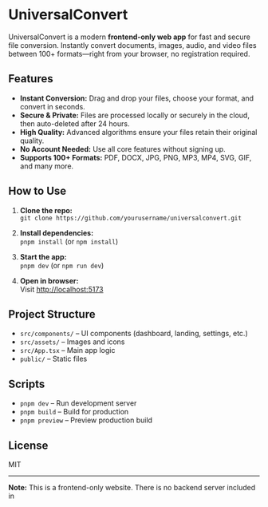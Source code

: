 # UniversalConvert

UniversalConvert is a modern **frontend-only web app** for fast and secure file conversion. Instantly convert documents, images, audio, and video files between 100+ formats—right from your browser, no registration required.

## Features

- **Instant Conversion:** Drag and drop your files, choose your format, and convert in seconds.
- **Secure & Private:** Files are processed locally or securely in the cloud, then auto-deleted after 24 hours.
- **High Quality:** Advanced algorithms ensure your files retain their original quality.
- **No Account Needed:** Use all core features without signing up.
- **Supports 100+ Formats:** PDF, DOCX, JPG, PNG, MP3, MP4, SVG, GIF, and many more.

## How to Use

1. **Clone the repo:**  
   `git clone https://github.com/yourusername/universalconvert.git`

2. **Install dependencies:**  
   `pnpm install` (or `npm install`)

3. **Start the app:**  
   `pnpm dev` (or `npm run dev`)

4. **Open in browser:**  
   Visit [http://localhost:5173](http://localhost:5173)

## Project Structure

- `src/components/` – UI components (dashboard, landing, settings, etc.)
- `src/assets/` – Images and icons
- `src/App.tsx` – Main app logic
- `public/` – Static files

## Scripts

- `pnpm dev` – Run development server
- `pnpm build` – Build for production
- `pnpm preview` – Preview production build

## License

MIT

---

**Note:** This is a frontend-only website. There is no backend server included in
